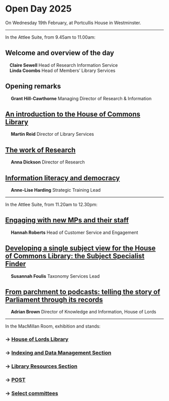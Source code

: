 <h1>
		Open Day 2025
</h1>

On Wednesday 19th February, at Portcullis House in Westminster.

---

In the Attlee Suite, from 9.45am to 11.00am:

## Welcome and overview of the day
&emsp;**Claire Sewell** Head of Research Information Service<br>
&emsp;**Linda Coombs** Head of Members’ Library Services

## Opening remarks
&emsp; **Grant Hill-Cawthorne** Managing Director of Research & Information

## [An introduction to the House of Commons Library](https://docs.google.com/presentation/d/1w2G0Ye615r7kPj0xWynjiQKbd1AAOGLjHyvRyl88s4Y/edit?usp=sharing)
&emsp; **Martin Reid** Director of Library Services

## [The work of Research](https://docs.google.com/presentation/d/1fnTe4fv_vMwy1t5Hdw3VjYJa8Z3wGwuVR1_shDvPhiM/edit?usp=sharing)
&emsp; **Anna Dickson** Director of Research

## [Information literacy and democracy](https://docs.google.com/presentation/d/1CQbWhYFEPhWJwwEwUQ7qZf1nRUXTbM6NW0QftDmgsrM/edit?usp=sharing)
&emsp; **Anne-Lise Harding** Strategic Training Lead

---

In the Attlee Suite, from 11.20am to 12.30pm:

## [Engaging with new MPs and their staff](https://docs.google.com/presentation/d/1KR7ZM6au14VpspzJIzJnb7XN9W24PJ6IO_1Ss_Jdhvs/edit?usp=sharing)
&emsp; **Hannah Roberts** Head of Customer Service and Engagement

## [Developing a single subject view for the House of Commons Library: the Subject Specialist Finder](https://docs.google.com/presentation/d/1BblFwokh2ZpUsqhNIGHqhkT0TdQ0PYMWFf3pa2AJmMg/edit#slide=id.p1)
&emsp; **Susannah Foulis** Taxonomy Services Lead

## [From parchment to podcasts: telling the story of Parliament through its records](https://docs.google.com/presentation/d/1f_L63-M2aEiql2zLDrV9ubdCbchB8tnvQD_EpKeq0E8/edit?usp=sharing)
&emsp; **Adrian Brown** Director of Knowledge and Information, House of Lords

---
		
In the MacMillan Room, exhibition and stands:

### &rarr; [House of Lords Library](hllibrary)

### &rarr; [Indexing and Data Management Section](idms)

### &rarr; [Library Resources Section](lrs)

### &rarr; [POST](post)

### &rarr; [Select committees](selcomms)


